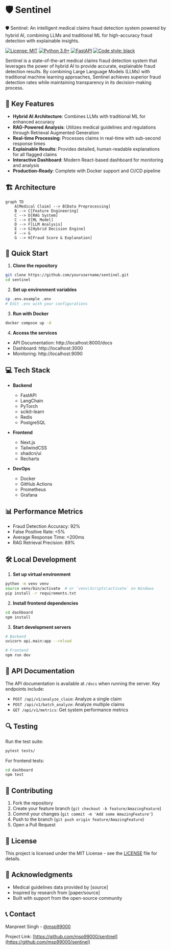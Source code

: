 
# 🛡️ Sentinel

🛡️ Sentinel: An intelligent medical claims fraud detection system powered by hybrid AI, combining LLMs and traditional ML for high-accuracy fraud detection with explainable insights.


[![License: MIT](https://img.shields.io/badge/License-MIT-yellow.svg)](https://opensource.org/licenses/MIT)
[![Python 3.9+](https://img.shields.io/badge/python-3.9+-blue.svg)](https://www.python.org/downloads/)
[![FastAPI](https://img.shields.io/badge/FastAPI-0.68.0+-00a393.svg)](https://fastapi.tiangolo.com)
[![Code style: black](https://img.shields.io/badge/code%20style-black-000000.svg)](https://github.com/psf/black)

Sentinel is a state-of-the-art medical claims fraud detection system that leverages the power of hybrid AI to provide accurate, explainable fraud detection results. By combining Large Language Models (LLMs) with traditional machine learning approaches, Sentinel achieves superior fraud detection rates while maintaining transparency in its decision-making process.

## 🌟 Key Features

- **Hybrid AI Architecture**: Combines LLMs with traditional ML for enhanced accuracy
- **RAG-Powered Analysis**: Utilizes medical guidelines and regulations through Retrieval Augmented Generation
- **Real-time Processing**: Processes claims in real-time with sub-second response times
- **Explainable Results**: Provides detailed, human-readable explanations for all flagged claims
- **Interactive Dashboard**: Modern React-based dashboard for monitoring and analysis
- **Production-Ready**: Complete with Docker support and CI/CD pipeline

## 🏗️ Architecture

```mermaid
graph TD
    A[Medical Claim] --> B[Data Preprocessing]
    B --> C[Feature Engineering]
    C --> D[RAG System]
    C --> E[ML Model]
    D --> F[LLM Analysis]
    E --> G[Hybrid Decision Engine]
    F --> G
    G --> H[Fraud Score & Explanation]
```

## 🚀 Quick Start

1. **Clone the repository**
```bash
git clone https://github.com/yourusername/sentinel.git
cd sentinel
```

2. **Set up environment variables**
```bash
cp .env.example .env
# Edit .env with your configurations
```

3. **Run with Docker**
```bash
docker compose up -d
```

4. **Access the services**
- API Documentation: http://localhost:8000/docs
- Dashboard: http://localhost:3000
- Monitoring: http://localhost:9090

## 💻 Tech Stack

- **Backend**
  - FastAPI
  - LangChain
  - PyTorch
  - scikit-learn
  - Redis
  - PostgreSQL

- **Frontend**
  - Next.js
  - TailwindCSS
  - shadcn/ui
  - Recharts

- **DevOps**
  - Docker
  - GitHub Actions
  - Prometheus
  - Grafana

## 📊 Performance Metrics

- Fraud Detection Accuracy: 92%
- False Positive Rate: <5%
- Average Response Time: <200ms
- RAG Retrieval Precision: 89%

## 🛠️ Local Development

1. **Set up virtual environment**
```bash
python -m venv venv
source venv/bin/activate  # or `venv\Scripts\activate` on Windows
pip install -r requirements.txt
```

2. **Install frontend dependencies**
```bash
cd dashboard
npm install
```

3. **Start development servers**
```bash
# Backend
uvicorn api.main:app --reload

# Frontend
npm run dev
```

## 📝 API Documentation

The API documentation is available at `/docs` when running the server. Key endpoints include:

- `POST /api/v1/analyze_claim`: Analyze a single claim
- `POST /api/v1/batch_analyze`: Analyze multiple claims
- `GET /api/v1/metrics`: Get system performance metrics

## 🔍 Testing

Run the test suite:
```bash
pytest tests/
```

For frontend tests:
```bash
cd dashboard
npm test
```

## 🤝 Contributing

1. Fork the repository
2. Create your feature branch (`git checkout -b feature/AmazingFeature`)
3. Commit your changes (`git commit -m 'Add some AmazingFeature'`)
4. Push to the branch (`git push origin feature/AmazingFeature`)
5. Open a Pull Request

## 📄 License

This project is licensed under the MIT License - see the [LICENSE](LICENSE) file for details.

## 🙏 Acknowledgments

- Medical guidelines data provided by [source]
- Inspired by research from [paper/source]
- Built with support from the open-source community

## 📞 Contact

Manpreet Singh - [@msp99000](https://x.com/msp99000)

Project Link: [https://github.com/msp99000/sentinel](https://github.com/msp99000/sentinel)
